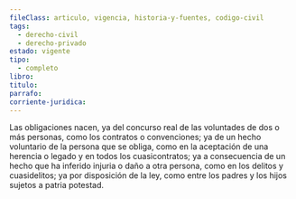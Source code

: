 ```yaml
---
fileClass: articulo, vigencia, historia-y-fuentes, codigo-civil
tags:
  - derecho-civil
  - derecho-privado
estado: vigente
tipo:
  - completo
libro: 
titulo: 
parrafo: 
corriente-juridica:
---
```

Las obligaciones nacen, ya del concurso real de las voluntades de dos o más personas, como los contratos o convenciones; ya de un hecho voluntario de la persona que se obliga, como en la aceptación de una herencia o legado y en todos los cuasicontratos; ya a consecuencia de un hecho que ha inferido injuria o daño a otra persona, como en los delitos y cuasidelitos; ya por disposición de la ley, como entre los padres y los hijos sujetos a patria potestad.